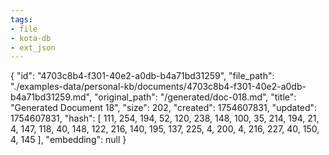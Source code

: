 ```yaml
---
tags:
- file
- kota-db
- ext_json
---
```

{
  "id": "4703c8b4-f301-40e2-a0db-b4a71bd31259",
  "file_path": "./examples-data/personal-kb/documents/4703c8b4-f301-40e2-a0db-b4a71bd31259.md",
  "original_path": "/generated/doc-018.md",
  "title": "Generated Document 18",
  "size": 202,
  "created": 1754607831,
  "updated": 1754607831,
  "hash": [
    111,
    254,
    194,
    52,
    120,
    238,
    148,
    100,
    35,
    214,
    194,
    21,
    4,
    147,
    118,
    40,
    148,
    122,
    216,
    140,
    195,
    137,
    225,
    4,
    200,
    4,
    216,
    227,
    40,
    150,
    4,
    145
  ],
  "embedding": null
}